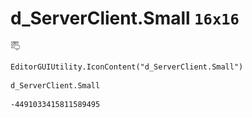 # d_ServerClient.Small `16x16`
<img src="/img/d_ServerClient.Small.png" width=16 height=16>

``` CSharp
EditorGUIUtility.IconContent("d_ServerClient.Small")
```
```
d_ServerClient.Small
```
```
-4491033415811589495
```
